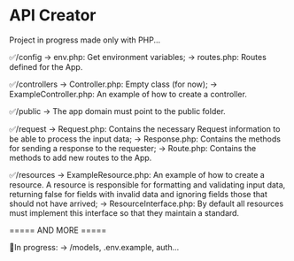 # API Creator
Project in progress made only with PHP...

✅/config
-> env.php: Get environment variables;
-> routes.php: Routes defined for the App.

✅/controllers
-> Controller.php: Empty class (for now);
-> ExampleController.php: An example of how to create a controller.

✅/public
-> The app domain must point to the public folder.

✅/request
-> Request.php: Contains the necessary Request information to be able to process the input data;
-> Response.php: Contains the methods for sending a response to the requester;
-> Route.php: Contains the methods to add new routes to the App.

✅/resources
-> ExampleResource.php: An example of how to create a resource. A resource is responsible for formatting and validating input data, returning false for fields with invalid data and ignoring fields those that should not have arrived;
-> ResourceInterface.php: By default all resources must implement this interface so that they maintain a standard.

===== AND MORE =====

🛑In progress:
-> /models, .env.example, auth...
